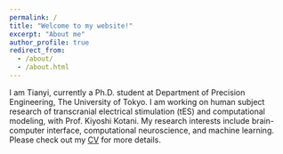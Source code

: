 ```yaml
---
permalink: /
title: "Welcome to my website!"
excerpt: "About me"
author_profile: true
redirect_from: 
  - /about/
  - /about.html
---
```


I am Tianyi, currently a Ph.D. student at Department of Precision Engineering, The University of Tokyo. I am working on human subject research of transcranial electrical stimulation (tES) and computational modeling, with Prof. Kiyoshi Kotani.
My research interests include brain-computer interface, computational neuroscience, and machine learning.
Please check out my [CV](https://tianyizheng.net/cv/) for more details.
